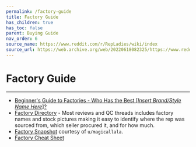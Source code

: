 ```yaml
---
permalink: /factory-guide
title: Factory Guide
has_children: true
has_toc: false
parent: Buying Guide
nav_order: 6
source_name: https://www.reddit.com/r/RepLadies/wiki/index
source_url: https://web.archive.org/web/20220618082325/https://www.reddit.com/r/RepLadies/wiki/index
---
```


# Factory Guide

---

- [Beginner's Guide to Factories - Who Has the Best [*Insert Brand/Style Name Here*]?](https://web.archive.org/web/20220513012048/https://www.reddit.com/r/RepLadies/comments/9gf7rp/lets_talk_about_factories_sellers_answering_who/)
- [Factory Directory](./factories) - Most reviews and QC threads includes factory names and stock pictures making it easy to identify where the rep was sourced from, which seller procured it, and for how much.
- [Factory Snapshot](https://web.archive.org/web/20220509215339/https://www.reddit.com/r/RepLadies/comments/b71cj8/a_little_help_for_the_newbies_factory_snapshot/) courtesy of `u/magicallala`.
- [Factory Cheat Sheet](https://docs.google.com/spreadsheets/d/e/2PACX-1vQdAlVkLo6G307CcponQ4t-S_NxWDEZYxO--e3nyei3buqWlc9PpAAlzgWoceugmnHbX1pxkLfxvtpq/pubhtml)

